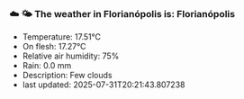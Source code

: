 ### ☁️ 🌤️  The weather in Florianópolis is: Florianópolis

- Temperature: 17.51°C
- On flesh: 17.27°C
- Relative air humidity: 75%
- Rain: 0.0 mm
- Description: Few clouds
- last updated: 2025-07-31T20:21:43.807238
